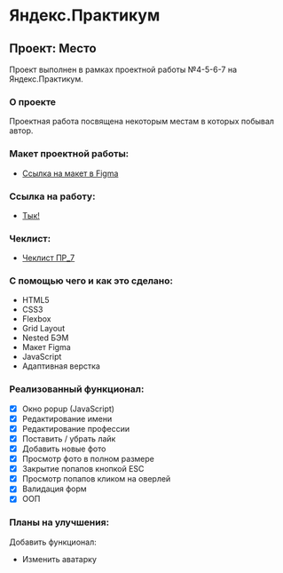 # Яндекс.Практикум

## Проект: Место
Проект выполнен в рамках проектной работы №4-5-6-7 на Яндекс.Практикум.

### О проекте
Проектная работа посвящена некоторым местам в которых побывал автор.

### Макет проектной работы:

* [Ссылка на макет в Figma](https://www.figma.com/file/2cn9N9jSkmxD84oJik7xL7/JavaScript.-Sprint-4?node-id=0%3A1)

### Ссылка на работу:

* [Тык!](https://rodzy28.github.io/mesto)

### Чеклист:

* [Чеклист ПР_7](https://code.s3.yandex.net/web-developer/checklists-pdf/new-program/checklist-7.pdf)

### С помощью чего и как это сделано:
- HTML5
- CSS3
- Flexbox
- Grid Layout
- Nested БЭМ
- Макет Figma
- JavaScript
- Адаптивная верстка

### Реализованный функционал:
- [X] Окно popup (JavaScript)
- [X] Редактирование имени
- [X] Редактирование профессии
- [X] Поставить / убрать лайк
- [X] Добавить новые фото
- [X] Просмотр фото в полном размере
- [X] Закрытие попапов кнопкой ESC
- [X] Просмотр попапов кликом на оверлей
- [X] Валидация форм
- [X] ООП

### Планы на улучшения:
Добавить функционал:
* Изменить аватарку
